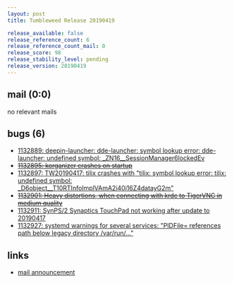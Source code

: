 ```yaml
---
layout: post
title: Tumbleweed Release 20190419

release_available: false
release_reference_count: 6
release_reference_count_mail: 0
release_score: 98
release_stability_level: pending
release_version: 20190419
---
```


## mail (0:0)

no relevant mails

## bugs (6)

<!--more-->

- [1132889: deepin-launcher: dde-launcher: symbol lookup error: dde-launcher: undefined symbol: _ZN16__SessionManager6lockedEv](https://bugzilla.opensuse.org/show_bug.cgi?id=1132889)
- ~~[1132895: korganizer crashes on startup](https://bugzilla.opensuse.org/show_bug.cgi?id=1132895)~~
- [1132897: TW20190417: tilix crashes with "tilix: symbol lookup error: tilix: undefined symbol: _D6object__T10RTInfoImplVAmA2i40i16Z4datayG2m"](https://bugzilla.opensuse.org/show_bug.cgi?id=1132897)
- ~~[1132901: Heavy distortions, when connecting with krdc to TigerVNC in medium quality](https://bugzilla.opensuse.org/show_bug.cgi?id=1132901)~~
- [1132911: SynPS/2 Synaptics TouchPad not working after update to 20190417](https://bugzilla.opensuse.org/show_bug.cgi?id=1132911)
- [1132927: systemd warnings for several services: "PIDFile= references path below legacy directory /var/run/..."](https://bugzilla.opensuse.org/show_bug.cgi?id=1132927)



## links

- [mail announcement](https://lists.opensuse.org/opensuse-factory/2019-04/msg00308.html)
